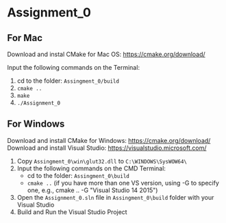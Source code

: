 # Assignment_0

## For Mac

Download and instal CMake for Mac OS: https://cmake.org/download/

Input the following commands on the Terminal:

1. cd to the folder: `Assingment_0/build`
2. `cmake ..`
3. `make`
4. `./Assignment_0`

## For Windows

Download and install CMake for Windows: https://cmake.org/download/
Download and install Visual Studio: https://visualstudio.microsoft.com/

1. Copy `Assingment_0\win\glut32.dll` to `C:\WINDOWS\SysWOW64\`
2. Input the following commands on the CMD Terminal:
   - cd to the folder: `Assingment_0\build`
   - `cmake ..` (if you have more than one VS version, using -G to specify one, e.g., cmake .. -G "Visual Studio 14 2015")
3. Open the `Assignment_0.sln` file in `Assingment_0\build` folder with your Visual Studio
4. Build and Run the Visual Studio Project
